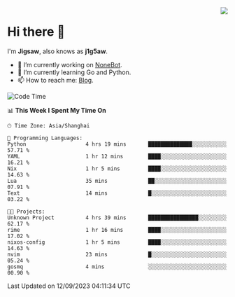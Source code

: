 <a href="#">
  <img align="right" src="https://github-readme-stats.vercel.app/api?username=j1g5awi&count_private=true&show_icons=true&title_color=80070B&text_color=B3B3B3&bg_color=212121&icon_color=80070B" />
</a>

# Hi there 👋

I'm **Jigsaw**, also knows as **j1g5aw**.

- 🔭 I’m currently working on [NoneBot](https://github.com/nonebot).
- 🌱 I’m currently learning Go and Python.
- 📫 How to reach me: [Blog](https://blog.maddestroyer.xyz/).

<!--START_SECTION:waka-->
![Code Time](http://img.shields.io/badge/Code%20Time-1%2C238%20hrs%2046%20mins-blue)

📊 **This Week I Spent My Time On** 

```text
🕑︎ Time Zone: Asia/Shanghai

💬 Programming Languages: 
Python                   4 hrs 19 mins       ██████████████░░░░░░░░░░░   57.71 % 
YAML                     1 hr 12 mins        ████░░░░░░░░░░░░░░░░░░░░░   16.21 % 
Nix                      1 hr 5 mins         ████░░░░░░░░░░░░░░░░░░░░░   14.63 % 
Lua                      35 mins             ██░░░░░░░░░░░░░░░░░░░░░░░   07.91 % 
Text                     14 mins             █░░░░░░░░░░░░░░░░░░░░░░░░   03.22 % 

🐱‍💻 Projects: 
Unknown Project          4 hrs 39 mins       ████████████████░░░░░░░░░   62.17 % 
rime                     1 hr 16 mins        ████░░░░░░░░░░░░░░░░░░░░░   17.02 % 
nixos-config             1 hr 5 mins         ████░░░░░░░░░░░░░░░░░░░░░   14.63 % 
nvim                     23 mins             █░░░░░░░░░░░░░░░░░░░░░░░░   05.24 % 
gosmq                    4 mins              ░░░░░░░░░░░░░░░░░░░░░░░░░   00.90 % 
```


 Last Updated on 12/09/2023 04:11:34 UTC
<!--END_SECTION:waka-->
